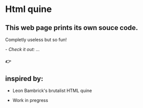 # Html quine

## This web page prints its own souce code.

Completly useless but so fun!

_- Check it out: ..._

##### :point_right: []()

## inspired by:

- Leon Bambrick's brutalist HTML quine

- Work in pregress
